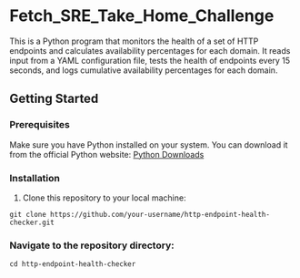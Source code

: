 # Fetch_SRE_Take_Home_Challenge


This is a Python program that monitors the health of a set of HTTP endpoints and calculates availability percentages for each domain. It reads input from a YAML configuration file, tests the health of endpoints every 15 seconds, and logs cumulative availability percentages for each domain.

## Getting Started

### Prerequisites

Make sure you have Python installed on your system. You can download it from the official Python website: [Python Downloads](https://www.python.org/downloads/)

### Installation

1. Clone this repository to your local machine:

```
git clone https://github.com/your-username/http-endpoint-health-checker.git
```

### Navigate to the repository directory:
```
cd http-endpoint-health-checker
```
